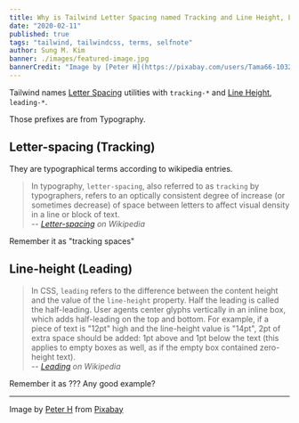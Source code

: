 ```yaml
---
title: Why is Tailwind Letter Spacing named Tracking and Line Height, Leading?
date: "2020-02-11"
published: true
tags: "tailwind, tailwindcss, terms, selfnote"
author: Sung M. Kim
banner: ./images/featured-image.jpg
bannerCredit: "Image by [Peter H](https://pixabay.com/users/Tama66-1032521/?utm_source=link-attribution&utm_medium=referral&utm_campaign=image&utm_content=2439189) from [Pixabay](https://pixabay.com/?utm_source=link-attribution&utm_medium=referral&utm_campaign=image&utm_content=2439189)"
---
```


Tailwind names [Letter Spacing](https://tailwindcss.com/docs/letter-spacing/) utilities with `tracking-*` and [Line Height](https://tailwindcss.com/docs/line-height/), `leading-*`.

Those prefixes are from Typography.

## Letter-spacing (Tracking)

They are typographical terms according to wikipedia entries.

> In typography, `letter-spacing`, also referred to as `tracking` by typographers, refers to an optically consistent degree of increase (or sometimes decrease) of space between letters to affect visual density in a line or block of text.  
> -- <cite>[Letter-spacing](https://en.wikipedia.org/wiki/Letter-spacing) on Wikipedia</cite>

Remember it as "tracking spaces"

## Line-height (Leading)

> In CSS, `leading` refers to the difference between the content height and the value of the `line-height` property. Half the leading is called the half-leading. User agents center glyphs vertically in an inline box, which adds half-leading on the top and bottom. For example, if a piece of text is "12pt" high and the line-height value is "14pt", 2pt of extra space should be added: 1pt above and 1pt below the text (this applies to empty boxes as well, as if the empty box contained zero-height text).  
> -- <cite>[Leading](https://en.wikipedia.org/wiki/Leading#On_the_World_Wide_Web) on Wikipedia</cite>

Remember it as ??? Any good example?

---

Image by <a href="https://pixabay.com/users/Tama66-1032521/?utm_source=link-attribution&amp;utm_medium=referral&amp;utm_campaign=image&amp;utm_content=2439189">Peter H</a> from <a href="https://pixabay.com/?utm_source=link-attribution&amp;utm_medium=referral&amp;utm_campaign=image&amp;utm_content=2439189">Pixabay</a>
